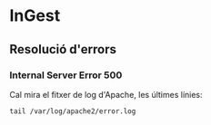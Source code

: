 # InGest

## Resolució d'errors

### Internal Server Error 500

Cal mira el fitxer de log d'Apache, les últimes línies:

```
tail /var/log/apache2/error.log
```

